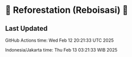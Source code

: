 
# 🌳 Reforestation (Reboisasi) 🌲

## Last Updated

GitHub Actions time: Wed Feb 12 20:21:33 UTC 2025

Indonesia/Jakarta time: Thu Feb 13 03:21:33 WIB 2025
